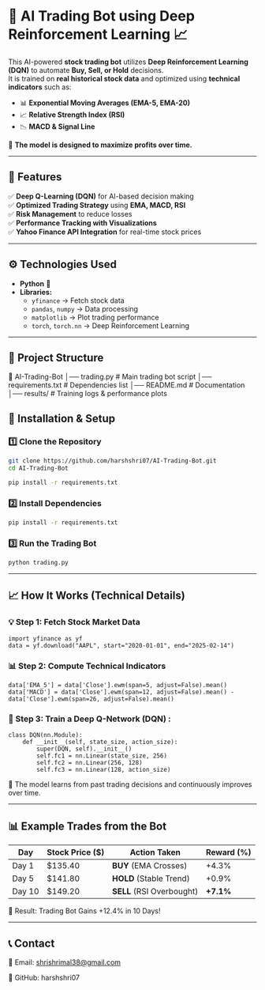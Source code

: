 # 🚀 AI Trading Bot using Deep Reinforcement Learning 📈  

This AI-powered **stock trading bot** utilizes **Deep Reinforcement Learning (DQN)** to automate **Buy, Sell, or Hold** decisions.  
It is trained on **real historical stock data** and optimized using **technical indicators** such as:  

- 📊 **Exponential Moving Averages (EMA-5, EMA-20)**  
- 📈 **Relative Strength Index (RSI)**  
- 📉 **MACD & Signal Line**  

🚀 **The model is designed to maximize profits over time.**  

---

## 🎯 Features  
✅ **Deep Q-Learning (DQN)** for AI-based decision making  
✅ **Optimized Trading Strategy** using **EMA, MACD, RSI**  
✅ **Risk Management** to reduce losses  
✅ **Performance Tracking with Visualizations**  
✅ **Yahoo Finance API Integration** for real-time stock prices  

---

## ⚙️ Technologies Used  
- **Python** 🐍  
- **Libraries:**  
  - `yfinance` → Fetch stock data  
  - `pandas`, `numpy` → Data processing  
  - `matplotlib` → Plot trading performance  
  - `torch`, `torch.nn` → Deep Reinforcement Learning  

---
## 📂 Project Structure  

📁 AI-Trading-Bot │── trading.py # Main trading bot script │── requirements.txt # Dependencies list │── README.md # Documentation │── results/ # Training logs & performance plots

## 📌 Installation & Setup  

### 1️⃣ Clone the Repository  
```bash
git clone https://github.com/harshshri07/AI-Trading-Bot.git
cd AI-Trading-Bot

pip install -r requirements.txt
```
### 2️⃣ Install Dependencies
```bash
pip install -r requirements.txt
```

### 3️⃣ Run the Trading Bot
```bash
python trading.py
```
---

## 📈 How It Works (Technical Details)

### 💡 Step 1: Fetch Stock Market Data

    import yfinance as yf
    data = yf.download("AAPL", start="2020-01-01", end="2025-02-14")



### 📊 Step 2: Compute Technical Indicators

    data['EMA_5'] = data['Close'].ewm(span=5, adjust=False).mean()
    data['MACD'] = data['Close'].ewm(span=12, adjust=False).mean() - data['Close'].ewm(span=26, adjust=False).mean()



### 🤖 Step 3: Train a Deep Q-Network (DQN) :

    class DQN(nn.Module):
        def __init__(self, state_size, action_size):
            super(DQN, self).__init__()
            self.fc1 = nn.Linear(state_size, 256)  
            self.fc2 = nn.Linear(256, 128)  
            self.fc3 = nn.Linear(128, action_size)
📌 The model learns from past trading decisions and continuously improves over time.

---

## 📊 Example Trades from the Bot  

  | Day   | Stock Price ($) | Action Taken         | Reward (%) |
  |-------|---------------|----------------------|------------|
  | Day 1  | $135.40       | **BUY** (EMA Crosses) | +4.3%      |
  | Day 5  | $141.80       | **HOLD** (Stable Trend) | +0.9%   |
  | Day 10 | $149.20       | **SELL** (RSI Overbought) | **+7.1%**  |


  📌 Result: Trading Bot Gains +12.4% in 10 Days!
  
---

## 📞 Contact

  📧 Email: shrishrimal38@gmail.com

  🔗 GitHub: harshshri07


